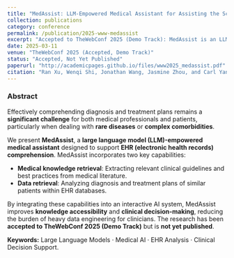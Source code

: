```yaml
---
title: "MedAssist: LLM-Empowered Medical Assistant for Assisting the Scrutinization and Comprehension of Electronic Health Records"
collection: publications
category: conference
permalink: /publication/2025-www-medassist
excerpt: "Accepted to TheWebConf 2025 (Demo Track): MedAssist is an LLM-powered assistant designed to enhance electronic health record (EHR) comprehension and clinical decision-making."
date: 2025-03-11
venue: "TheWebConf 2025 (Accepted, Demo Track)"
status: "Accepted, Not Yet Published"
paperurl: "http://academicpages.github.io/files/www2025_medassist.pdf"
citation: "Ran Xu, Wenqi Shi, Jonathan Wang, Jasmine Zhou, and Carl Yang. (2025). 'MedAssist: LLM-Empowered Medical Assistant for Assisting the Scrutinization and Comprehension of Electronic Health Records.' <i>Accepted to TheWebConf 2025, Demo Track</i>."
---
```


### Abstract
Effectively comprehending diagnosis and treatment plans remains a **significant challenge** for both medical professionals and patients, particularly when dealing with **rare diseases** or **complex comorbidities**. 

We present **MedAssist**, a **large language model (LLM)-empowered medical assistant** designed to support **EHR (electronic health records) comprehension**. MedAssist incorporates two key capabilities:
- **Medical knowledge retrieval**: Extracting relevant clinical guidelines and best practices from medical literature.
- **Data retrieval**: Analyzing diagnosis and treatment plans of similar patients within EHR databases.

By integrating these capabilities into an interactive AI system, MedAssist improves **knowledge accessibility** and **clinical decision-making**, reducing the burden of heavy data engineering for clinicians. The research has been **accepted to TheWebConf 2025 (Demo Track)** but is **not yet published**.

**Keywords:** Large Language Models · Medical AI · EHR Analysis · Clinical Decision Support.

